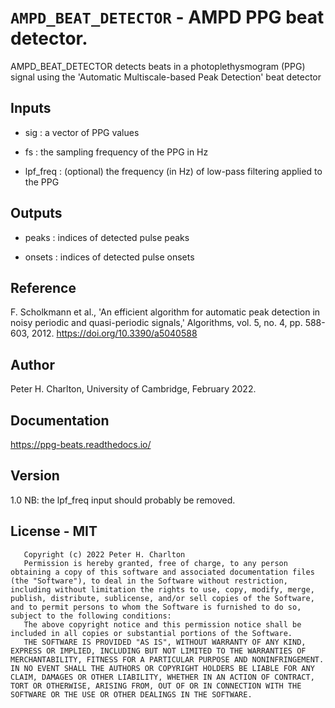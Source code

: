 # `AMPD_BEAT_DETECTOR` - AMPD PPG beat detector.
AMPD_BEAT_DETECTOR detects beats in a photoplethysmogram (PPG) signal
using the 'Automatic Multiscale-based Peak Detection' beat detector

##  Inputs
+   sig : a vector of PPG values
    
+   fs  : the sampling frequency of the PPG in Hz
    
+   lpf_freq : (optional) the frequency (in Hz) of low-pass filtering applied to the PPG
    
##  Outputs
+   peaks : indices of detected pulse peaks
    
+   onsets : indices of detected pulse onsets
    
##  Reference
F. Scholkmann et al., 'An efficient algorithm for automatic peak detection in noisy periodic and quasi-periodic signals,' Algorithms, vol. 5, no. 4, pp. 588-603, 2012. <https://doi.org/10.3390/a5040588>

##  Author
Peter H. Charlton, University of Cambridge, February 2022.

##  Documentation
<https://ppg-beats.readthedocs.io/>

##  Version
1.0
NB: the lpf_freq input should probably be removed.

##  License - MIT
       Copyright (c) 2022 Peter H. Charlton
       Permission is hereby granted, free of charge, to any person obtaining a copy of this software and associated documentation files (the "Software"), to deal in the Software without restriction, including without limitation the rights to use, copy, modify, merge, publish, distribute, sublicense, and/or sell copies of the Software, and to permit persons to whom the Software is furnished to do so, subject to the following conditions:
       The above copyright notice and this permission notice shall be included in all copies or substantial portions of the Software.
       THE SOFTWARE IS PROVIDED "AS IS", WITHOUT WARRANTY OF ANY KIND, EXPRESS OR IMPLIED, INCLUDING BUT NOT LIMITED TO THE WARRANTIES OF MERCHANTABILITY, FITNESS FOR A PARTICULAR PURPOSE AND NONINFRINGEMENT. IN NO EVENT SHALL THE AUTHORS OR COPYRIGHT HOLDERS BE LIABLE FOR ANY CLAIM, DAMAGES OR OTHER LIABILITY, WHETHER IN AN ACTION OF CONTRACT, TORT OR OTHERWISE, ARISING FROM, OUT OF OR IN CONNECTION WITH THE SOFTWARE OR THE USE OR OTHER DEALINGS IN THE SOFTWARE.
